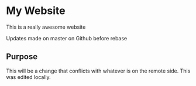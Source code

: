 # My Website

This is a really awesome website

Updates made on master on Github before rebase

## Purpose

This will be a change that conflicts with whatever is on the remote side.
This was edited locally.